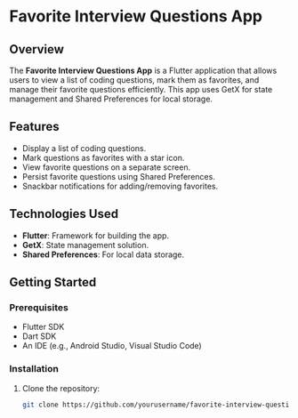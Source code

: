 # Favorite Interview Questions App

## Overview
The **Favorite Interview Questions App** is a Flutter application that allows users to view a list of coding questions, mark them as favorites, and manage their favorite questions efficiently. This app uses GetX for state management and Shared Preferences for local storage.

## Features
- Display a list of coding questions.
- Mark questions as favorites with a star icon.
- View favorite questions on a separate screen.
- Persist favorite questions using Shared Preferences.
- Snackbar notifications for adding/removing favorites.

## Technologies Used
- **Flutter**: Framework for building the app.
- **GetX**: State management solution.
- **Shared Preferences**: For local data storage.

## Getting Started

### Prerequisites
- Flutter SDK
- Dart SDK
- An IDE (e.g., Android Studio, Visual Studio Code)

### Installation
1. Clone the repository:
   ```bash
   git clone https://github.com/yourusername/favorite-interview-questions-app.git
